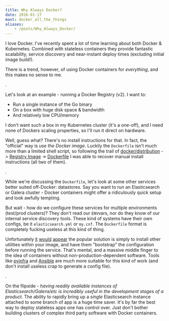 ```yaml
---
title: Why Always Docker?
date: 2016-01-17
mast: docker_all_the_things
aliases:
    - /posts/Why_Always_Docker/
---
```


I love Docker. I've recently spent a lot of time learning about both Docker & Kubernetes. Combined with stateless containers they provide fantastic scalability, service discovery and near-instant deploy times (excluding initial image build!).

There is a trend, however, of using Docker containers for _everything_, and this makes no sense to me.

.

Let's look at an example - running a Docker Registry (v2). I want to:

+ Run a single instance of the Go binary
+ On a box with huge disk space & bandwidth
+ And relatively low CPU/memory

I don't want such a box in my Kubernetes cluster (it's a one-off), and I need none of Dockers scaling properties, so I'll run it direct on hardware.

Well, guess what? There's no install instructions for that. In fact, the "official" way is _use the Docker image_. Luckily the `Dockerfile` isn't much more than a limited shell script, so following the trail of [docker/distribution](https://github.com/docker/distribution) -> [Registry Image](https://hub.docker.com/_/registry/) -> [Dockerfile](https://github.com/docker/distribution-library-image/blob/0258654c749c96ca876b1d9ce456bee42b6794de/Dockerfile) I was able to recover manual install instructions (all two of them).

.

While we're discussing the `Dockerfile`, let's look at some other services better suited off-Docker: datastores. Say you want to run an Elasticsearch or Galera cluster - Docker containers might offer a ridiculously quick setup and look awfully tempting.

But wait - how do we configure these services for multiple environments (test/prod clusters)? They don't read our `ENV`vars, nor do they know of our internal service discovery tools. These kind of systems have their own configs, be it `elasticsearch.yml` or `my.cnf`. The `Dockerfile` format is completely fucking useless at this kind of thing.

Unfortunately [it](http://blog.tryolabs.com/2015/03/26/configurable-docker-containers-for-multiple-environments/) [would](https://blog.codeship.com/cross-platform-docker-development-environment/) [appear](https://groups.google.com/forum/#!topic/docker-user/Vi6oj9FW2m4) the popular solution is simply to install other utilities within your image, and have them "bootstrap" the configuration before running the service. That's mental, and a massive middle finger to the idea of containers without non-production-dependent software. Tools like [pyinfra](https://github.com/Fizzadar/pyinfra) and [Ansible](https://github.com/Ansible/ansible) are much more suitable for this kind of work (and don't install useless crap to generate a config file).

.

On the flipside - _having readily available instances of Elasticsearch/Galera/etc is incredibly useful in the development stages of a product_. The ability to rapidly bring up a _single_ Elasticsearch instance attached to some branch of app is a huge time saver. It's by far the best way to deploy stateless apps one has control over. Just don't bother building clusters of complex third party software with Docker containers.
